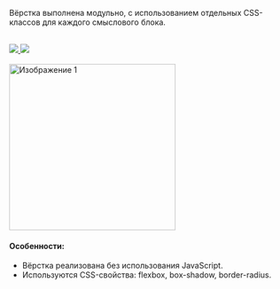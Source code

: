 Вёрстка выполнена модульно, с использованием отдельных CSS-классов для каждого смыслового блока.

</br>
<div>
    <a href="README.md">
        <img src="https://img.shields.io/badge/README-RU-blue?color=44944a&labelColor=1C2325&style=for-the-badge">
    </a>
    <a href="README.en.md">
        <img src="https://img.shields.io/badge/README-ENG-blue?color=006400&labelColor=006400&style=for-the-badge">
    </a>
</div>
</br>

<img src="description.png" alt="Изображение 1" style="width: 300px; margin-right: 10px;">

#### Особенности:
- Вёрстка реализована без использования JavaScript.
- Используются CSS-свойства: flexbox, box-shadow, border-radius.
